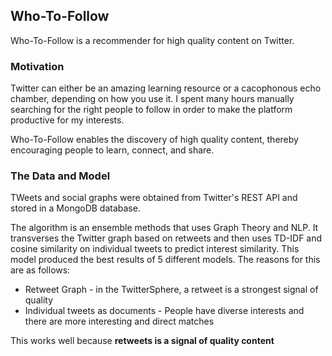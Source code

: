 ## Who-To-Follow

Who-To-Follow is a recommender for high quality content on Twitter. 

### Motivation

Twitter can either be an amazing learning resource or a cacophonous echo chamber, depending on how you use it. I spent many hours manually searching for the right people to follow in order to make the platform productive for my interests.

Who-To-Follow enables the discovery of high quality content, thereby encouraging people to learn, connect, and share. 

### The Data and Model

TWeets and social graphs were obtained from Twitter's REST API and stored in a MongoDB database.

The algorithm is an ensemble methods that uses Graph Theory and NLP. It transverses the Twitter graph based on retweets and then uses TD-IDF and cosine similarity on individual tweets to predict interest similarity. This model produced the best results of 5 different models. The reasons for this are as follows: 

* Retweet Graph - in the TwitterSphere, a retweet is a strongest signal of quality
* Individual tweets as documents - People have diverse interests and there are more interesting and direct matches 

This works well because <b> retweets is a signal of quality content</b>


